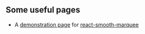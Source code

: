 ## Some useful pages

* A [demonstration page](react-smooth-marquee/demo.html) for [react-smooth-marquee](https://github.com/jh3141/react-smooth-marquee)
